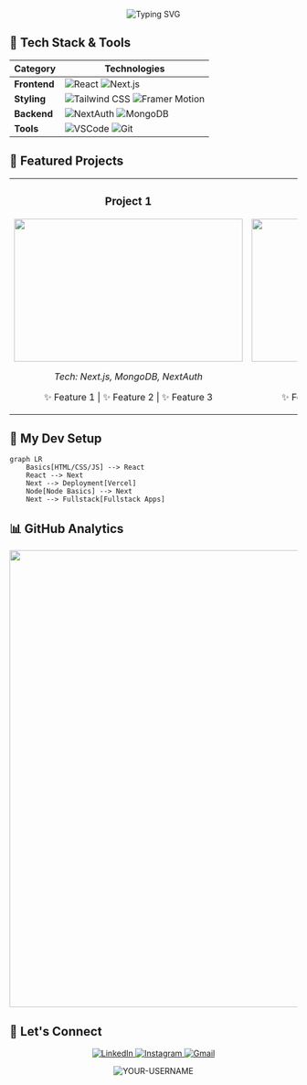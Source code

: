 <p align="center">
  <img src="https://readme-typing-svg.demolab.com?font=Fira+Code&size=30&duration=3000&pause=1000&color=38BDF8&center=true&vCenter=true&width=600&lines=Hi+there+%F0%9F%91%8B;I'm+a+Faizal+Ahmed;I'm+a+Frontend+Developer;React+%7C+Next.js+%7C+Tailwind;MongoDB+%7C+NextAuth;Let's+build+something+awesome!" alt="Typing SVG" />
</p>

## 🚀 Tech Stack & Tools

<div align="center">
  
  | Category        | Technologies                                                                 |
  |----------------|------------------------------------------------------------------------------|
  | **Frontend**   | ![React](https://img.shields.io/badge/-React-61DAFB?logo=react&logoColor=white&style=for-the-badge) ![Next.js](https://img.shields.io/badge/-Next.js-000000?logo=next.js&logoColor=white&style=for-the-badge)  |
  | **Styling**    | ![Tailwind CSS](https://img.shields.io/badge/-Tailwind_CSS-38B2AC?logo=tailwind-css&logoColor=white&style=for-the-badge) ![Framer Motion](https://img.shields.io/badge/-Framer_Motion-0055FF?logo=framer&logoColor=white&style=for-the-badge) |
  | **Backend**    | ![NextAuth](https://img.shields.io/badge/-NextAuth.js-000000?logo=next.js&logoColor=white&style=for-the-badge) ![MongoDB](https://img.shields.io/badge/-MongoDB-47A248?logo=mongodb&logoColor=white&style=for-the-badge) |
  | **Tools**      | ![VSCode](https://img.shields.io/badge/-VSCode-007ACC?logo=visual-studio-code&logoColor=white&style=for-the-badge) ![Git](https://img.shields.io/badge/-Git-F05032?logo=git&logoColor=white&style=for-the-badge) |

</div>

## 🚀 Featured Projects
<div align="center">
<table> 
  <tr> 
    <td width="50%"> 
      <h3 align="center">Project 1</h3> 
      <div align="center"> 
        <a href="#"> 
          <img src="https://placehold.co/600x400/3b82f6/white?text=Project+1" width="400" height="250"/> 
        </a> 
        <p><em>Tech: Next.js, MongoDB, NextAuth</em></p> 
        <p>✨ Feature 1 | ✨ Feature 2 | ✨ Feature 3</p> 
      </div> 
    </td>   
    <td width="50%"> 
      <h3 align="center">Project 2</h3> 
      <div align="center"> 
        <a href="#"> 
          <img src="https://placehold.co/600x400/8b5cf6/white?text=Project+2" width="400" height="250"/> 
        </a> 
        <p><em>Tech: React, Tailwind</em></p> 
        <p>✨ Feature 1 | ✨ Feature 2 | ✨ Feature 3</p> 
      </div> 
    </td> 
  </tr>   
</table>
</div>

## 🎨 My Dev Setup

```mermaid
graph LR
    Basics[HTML/CSS/JS] --> React
    React --> Next
    Next --> Deployment[Vercel]
    Node[Node Basics] --> Next
    Next --> Fullstack[Fullstack Apps]
```

## 📊 GitHub Analytics
<!--
<p align="center"> 
  <img height="180em" src="https://github-readme-stats.vercel.app/api?username=YOUR-USERNAME&show_icons=true&theme=radical&include_all_commits=true&count_private=true"/> 
  <img height="180em" src="https://github-readme-stats.vercel.app/api/top-langs/?username=YOUR-USERNAME&layout=compact&langs_count=8&theme=radical"/> 
</p> -->

<p align="center">
  <img src="https://github-readme-activity-graph.vercel.app/graph?username=Faizal-1112&theme=rogue&bg_color=0d1117&color=58a6ff&line=58a6ff&point=ffffff&area=true&hide_border=true" width="800"/>
</p>

## 🌟 Let's Connect
<div align="center">
<p align="center"> 
  <a href="https://linkedin.com/in/faizal-ahmed-devs"> 
    <img src="https://img.shields.io/badge/LinkedIn-0077B5?style=for-the-badge&logo=linkedin&logoColor=white" alt="LinkedIn"/> 
  </a> 
  <a href="https://instagram.com/faizal.ahmed.dev"> 
    <img src="https://img.shields.io/badge/Instagram-E4405F?style=for-the-badge&logo=instagram&logoColor=white" alt="Instagram"/> 
  </a>
  <a href="mailto:faizalahmed.devs@gmail.com"> 
    <img src="https://img.shields.io/badge/Gmail-D14836?style=for-the-badge&logo=gmail&logoColor=white" alt="Gmail"/> 
  </a>
</p>


  <p align="center"> <img src="https://komarev.com/ghpvc/?username=Faizal-1112&label=Profile%20views&color=0e75b6&style=flat" alt="YOUR-USERNAME" /> </p> 
</div>
